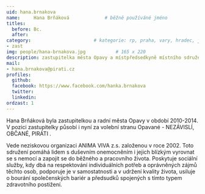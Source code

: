 ```yaml
---
uid: hana.brnakova
name:     Hana Brňáková      		# běžně používáné jméno
titles:
  before: Bc.
  after:
category:                 		# kategorie: rp, praha, vary, hradec, jmk, senat
- zast
img: people/hana-brnakova.jpg           # 165 x 220
description: zastupitelka města Opavy a místpředsedkyně místního sdružení Opavské Slezsko # kratký popis, max 160 znaků
mail:
- hana.brnakova@pirati.cz
profiles:
  github:
  facebook:	https://www.facebook.com/hanka.brnakova			
  twitter:
  linkedin: 
ordzast: 1  
---
```



Hana Brňáková byla zastupitelkou a radní města Opavy v období 2010-2014. V pozici zastupitelky působí i nyní za volební stranu Opavané - NEZÁVISLÍ, OBČANÉ, PIRÁTI .

Vede neziskovou organizaci ANIMA VIVA z.s. založenou v roce 2002. Toto sdružení pomáhá lidem s duševním onemocněním i jejich blízkým vyrovnat se s nemocí a zapojit se do běžného a pracovního života. Poskytuje sociální služby, kdy dbá na respektování individuálních potřeb a oprávněných zájmů těchto osob, podporuje je v samostatnosti a v udržení kvality života, usiluje o bourání společenských bariér a předsudků spojených s tímto typem zdravotního postižení.
